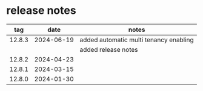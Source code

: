 # release notes


| tag | date | notes |
|----------|----------|----------|
| 12.8.3 | 2024-06-19 | added automatic multi tenancy enabling |
|        |            | added release notes | 
| 12.8.2 | 2024-04-23 |  |
| 12.8.1 | 2024-03-15 |  |
| 12.8.0 | 2024-01-30 |  | 
